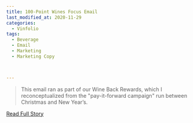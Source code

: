 ```yaml
---
title: 100-Point Wines Focus Email
last_modified_at: 2020-11-29
categories:
  - Vinfolio
tags:
  - Beverage
  - Email
  - Marketing
  - Marketing Copy



---
```


> This email ran as part of our Wine Back Rewards, which I reconceptualized from the "pay-it-forward campaign" run between Christmas and New Year’s.

<a href="http://links.vinfolio.com/e/evib?_t=414f72b8e11b4850bb66506e2c10eaa1&_m=e8077641b20d45efbf13036d0b773cfe&_e=mChpaMaGOSTB-GlWj8nl35c6ByzcxPSyDvlvnj9OF6qWyzBEA2BN798j_zX_ZHesQipaSYJ5ArW9GaQANLFLXSeKeRDQW4Sx4ss-y5ga434QGi9Gzjvmt2usEcp3lODc" target="_blank">Read Full Story</a>
